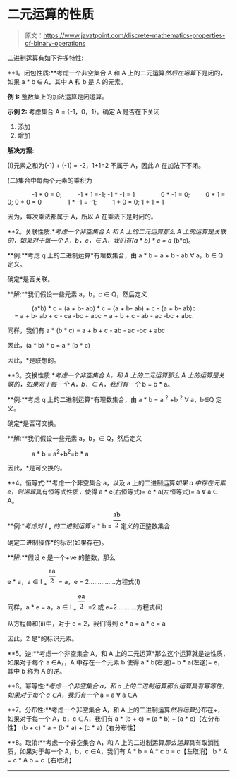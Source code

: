 # 二元运算的性质

> 原文：<https://www.javatpoint.com/discrete-mathematics-properties-of-binary-operations>

二进制运算有如下许多特性:

**1。闭包性质:**考虑一个非空集合 A 和 A 上的二元运算*然后在运算*下是闭的，如果 a * b ∈ A，其中 A 和 b 是 A 的元素。

**例 1:** 整数集上的加法运算是闭运算。

**示例 2:** 考虑集合 A = {-1，0，1}。确定 A 是否在下关闭

1.  添加
2.  增加

**解决方案:**

(I)元素之和为(-1) + (-1) = -2，1+1=2 不属于 A，因此 A 在加法下不闭。

(二)集合中每两个元素的乘积为

              -1 * 0 = 0;         -1 * 1 =-1; -1 * -1 = 1
              0 * -1 = 0;         0 * 1 = 0; 0 * 0 = 0
              1 * -1 = -1;         1 * 0 = 0; 1 * 1 = 1

因为，每次乘法都属于 A，所以 A 在乘法下是封闭的。

**2。关联性质:**考虑一个非空集合 A 和 A 上的二元运算*那么 A 上的运算*是关联的，如果对于每一个 A，b，c，∈ A，我们有(a * b) * c = a* (b*c)。

**例:**考虑 q 上的二进制运算*有理数集合，由 a * b = a + b - ab ∀ a，b ∈ Q 定义。

确定*是否关联。

**解:**我们假设一些元素 a，b，c ∈ Q，然后定义

              (a*b) * c = (a + b- ab) * c = (a + b- ab) + c - (a + b- ab)c
                      = a + b- ab + c - ca -bc + abc = a + b + c - ab - ac -bc + abc.

同样，我们有
a * (b * c) = a + b + c - ab - ac -bc + abc

因此，(a * b) * c = a * (b * c)

因此，*是联想的。

**3。交换性质:**考虑一个非空集合 A，和 A 上的二元运算*那么 A 上的运算*是关联的，如果对于每一个 A，b，∈ A，我们有一个* b = b * a。

**例:**考虑 q 上的二进制运算*有理数集合，由 a * b = a <sup>2</sup> +b <sup>2</sup> ∀ a，b∈Q 定义。

确定*是否可交换。

**解:**我们假设一些元素 a，b，∈ Q，然后定义

              a * b = a<sup>2</sup>+b<sup>2</sup>=b * a

因此，*是可交换的。

**4。恒等式:**考虑一个非空集合 a，以及 a 上的二进制运算*如果 a 中存在元素 e，则运算*具有恒等式性质，使得 a * e(右恒等式)= e * a(左恒等式)= a ∀ a ∈ A。

**例:**考虑对 I <sub>+</sub> 的二进制运算* a * b =![Discrete Mathematics Properties of Binary Operations](img/032f15b977958b38d405be0396230c45.png)定义的正整数集合

确定二进制操作*的标识(如果存在)。

**解:**假设 e 是一个+ve 的整数，那么

e * a，a ∈ I <sub>+</sub>
![Discrete Mathematics Properties of Binary Operations](img/000cc91973a03f433095e09c15ac059a.png) = a，e = 2...............方程式(I)

同样，a * e = a，a ∈ I <sub>+</sub>
![Discrete Mathematics Properties of Binary Operations](img/000cc91973a03f433095e09c15ac059a.png) =2 或 e=2...........方程式(ii)

从方程(I)和(ii)中，对于 e = 2，我们得到 e * a = a * e = a

因此，2 是*的标识元素。

**5。逆:**考虑一个非空集合 A，和 A 上的二元运算*那么这个运算就是逆性质，如果对于每个 a ∈A，，A 中存在一个元素 b 使得 a * b(右逆)= b * a(左逆)= e，其中 b 称为 A 的逆。

**6。幂等性:**考虑一个非空集合 a，和 a 上的二进制运算*那么运算*具有幂等性，如果对于每个 a ∈A，我们有一个* a = a ∀ a ∈A

**7。分布性:**考虑一个非空集合 A，和 A 上的二进制运算*然后运算*分布在+，如果对于每一个 A，b，c ∈A，我们有
a * (b + c) = (a * b) + (a * c)【左分布性】
(b + c) * a = (b * a) + (c * a)【右分布性】

**8。取消:**考虑一个非空集合 A，和 A 上的二进制运算*那么运算*具有取消性质，如果对于每一个 A，b，c ∈A，我们有
A * b = A * c b = c【左取消】
b * A = c * A b = c【右取消】

* * *